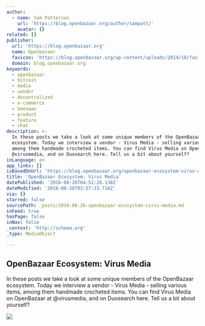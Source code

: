 ```yaml
---
author:
  - name: Sam Patterson
    url: 'https://blog.openbazaar.org/author/sampatt/'
    avatar: {}
related: []
publisher:
  url: 'https://blog.openbazaar.org'
  name: Openbazaar
  favicon: 'https://blog.openbazaar.org/wp-content/uploads/2014/10/favicon.png'
  domain: blog.openbazaar.org
keywords:
  - openbazaar
  - bitcoin
  - media
  - vendor
  - decentralized
  - e-commerce
  - beeswax
  - product
  - feature
  - chat
description: >-
  In these posts we take a look at some unique members of the OpenBazaar
  ecosystem. Today we interview a vendor - Virus Media - selling various items,
  among them handmade crocheted items. You can find Virus Media on OpenBazaar at
  @virusmedia, and on Duosearch here. Tell us a bit about yourself?
inLanguage: en
app_links: []
isBasedOnUrl: 'https://blog.openbazaar.org/openbazaar-ecosystem-virus-media/'
title: 'OpenBazaar Ecosystem: Virus Media'
datePublished: '2016-08-26T04:52:26.138Z'
dateModified: '2016-08-26T03:57:33.716Z'
via: {}
starred: false
sourcePath: _posts/2016-08-26-openbazaar-ecosystem-virus-media.md
inFeed: true
hasPage: false
inNav: false
_context: 'http://schema.org'
_type: MediaObject

---
```

<article style=""><h1>OpenBazaar Ecosystem: Virus Media</h1><p>In these posts we take a look at some unique members of the OpenBazaar ecosystem. Today we interview a vendor - Virus Media - selling various items, among them handmade crocheted items. You can find Virus Media on OpenBazaar at @virusmedia, and on Duosearch here. Tell us a bit about yourself?</p><img src="https://blog.openbazaar.org/wp-content/uploads/2016/08/virusmedia.png" /></article>